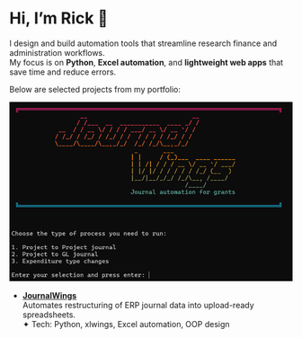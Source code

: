# Hi, I’m Rick 👋  

I design and build automation tools that streamline research finance and administration workflows.  
My focus is on **Python**, **Excel automation**, and **lightweight web apps** that save time and reduce errors.  

Below are selected projects from my portfolio:

![JournalWings gradient header](https://github.com/rickhanley/journalwings/blob/main/pics/JW_landing.png?raw=true)

- [**JournalWings**](https://github.com/rickhanley/JournalWings)  
  Automates restructuring of ERP journal data into upload-ready spreadsheets.  
  ✦ Tech: Python, xlwings, Excel automation, OOP design  
